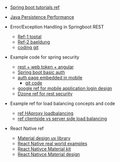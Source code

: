 - [Spring boot tutorials ref](http://www.springboottutorial.com/)
- [Java Persistence Performance ](https://vladmihalcea.com/books/high-performance-java-persistence/)

- Error/Exception Handling in Springboot REST
    - [Ref-1 toptal](https://www.toptal.com/java/spring-boot-rest-api-error-handling)
    - [Ref-2 baeldung](http://www.baeldung.com/exception-handling-for-rest-with-spring)
    - [coding git](https://github.com/brunocleite/spring-boot-exception-handling)
    
- Example code for spring security
    - [rest + web token + angular](https://medium.com/@nydiarra/secure-a-spring-boot-rest-api-with-json-web-token-reference-to-angular-integration-e57a25806c50)
    - [Spring boot basic auth](http://www.springboottutorial.com/securing-rest-services-with-spring-boot-starter-security)
    - [auth page embedded in mobile](http://automateddeveloper.blogspot.com/2014/03/securing-your-mobile-api-spring-security.html)
        - [git code](https://github.com/robhinds/spring-four-template/)
    - [google ref for mobile application login design](http://web.archive.org/web/20130822184827/https://developers.google.com/accounts/docs/MobileApps)
    - [Dzone ref for rest security](https://dzone.com/articles/secure-rest-services-using)
    
- Example ref for load balancing concepts and code
    - [ref HAproxy loadbalancing](https://www.haproxy.com/blog/load-balancing-affinity-persistence-sticky-sessions-what-you-need-to-know/)
    - [ref clientside vs server side load balancing](https://gooroo.io/GoorooTHINK/Article/17367/Spring-Cloud-and-Netflix-Ribbon-Clientside-Load-Balancing/28985#.WpCrGZM-dE4)

- React Native ref 
    - [Material design ux library](https://github.com/xotahal/react-native-material-ui)
    - [React Native real world examples](https://github.com/jondot/awesome-react-native)
    - [React Nativce Material kit](https://github.com/xinthink/react-native-material-kit)
    - [React Nativce Material design](http://react-native-material-design.github.io/)
